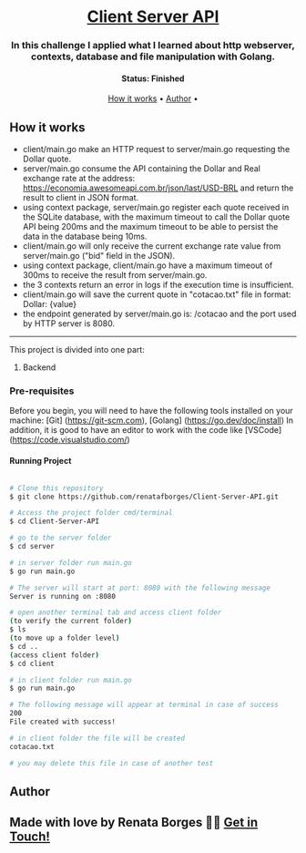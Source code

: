 <h1 align="center">
   <a href="#"> Client Server API </a>
</h1>

<h3 align="center">
    In this challenge I applied what I learned about http webserver, contexts, database and file manipulation with Golang.
</h3>

<h4 align="center"> 
	 Status: Finished
</h4>

<p align="center"> 
 <a href="#how-it-works">How it works</a> • 
 <a href="#author">Author</a> • 

</p>

## How it works

- client/main.go make an HTTP request to server/main.go requesting the Dollar quote.
- server/main.go consume the API containing the Dollar and Real exchange rate at the address: https://economia.awesomeapi.com.br/json/last/USD-BRL and return the result to client in JSON format.
- using context package, server/main.go register each quote received in the SQLite database, with the maximum timeout to call the Dollar quote API being 200ms and the maximum timeout to be able to persist the data in the database being 10ms.
- client/main.go will only receive the current exchange rate value from server/main.go ("bid" field in the JSON).
- using context package, client/main.go have a maximum timeout of 300ms to receive the result from server/main.go.
- the 3 contexts return an error in logs if the execution time is insufficient.
- client/main.go will save the current quote in "cotacao.txt" file in format: Dollar: {value}
- the endpoint generated by server/main.go is: /cotacao and the port used by HTTP server is 8080.
  
---

This project is divided into one part:
1. Backend

### Pre-requisites

Before you begin, you will need to have the following tools installed on your machine:
[Git] (https://git-scm.com), 
[Golang] (https://go.dev/doc/install)
In addition, it is good to have an editor to work with the code like [VSCode] (https://code.visualstudio.com/)

#### Running Project

```bash

# Clone this repository
$ git clone https://github.com/renatafborges/Client-Server-API.git

# Access the project folder cmd/terminal
$ cd Client-Server-API

# go to the server folder
$ cd server

# in server folder run main.go
$ go run main.go

# The server will start at port: 8080 with the following message
Server is running on :8080

# open another terminal tab and access client folder
(to verify the current folder)
$ ls
(to move up a folder level)
$ cd ..
(access client folder)
$ cd client 

# in client folder run main.go
$ go run main.go

# The following message will appear at terminal in case of success
200
File created with success!

# in client folder the file will be created
cotacao.txt

# you may delete this file in case of another test
```
## Author
Made with love by Renata Borges 👋🏽 [Get in Touch!](Https://www.linkedin.com/in/renataborgestech)
---

